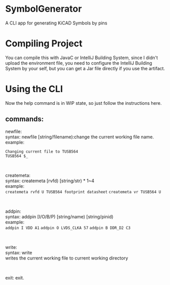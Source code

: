 # SymbolGenerator

A CLI app for generating KiCAD Symbols by pins

# Compiling Project

You can compile this with JavaC or IntelliJ Building System, since I didn't upload the environment file, you need to configure the IntelliJ Building System by your self, but you can get a Jar file directly if you use the artifact.

# Using the CLI

Now the help command is in WIP state, so just follow the instructions here.

## commands:

newfile:
<br>
syntax: newfile [string/filename):change the current working file name.
<br>
example:<br>

```$_ newfile TUSB564
Changing current file to TUSB564
TUSB564 $_
```

<br>

createmeta:
<br>
syntax: createmeta [rvfd) [string/str) * 1~4
<br>
example:<br>
```createmeta rvfd U TUSB564 footprint datasheet```
```createmeta vr TUSB564 U```

<br>

addpin:
<br>
syntax: addpin [I/O/B/P) [string/name) [string/pinid)
<br>
example:<br>
```addpin I VDD A1```
```addpin O LVDS_CLKA 57```
```addpin B DDR_D2 C3```

<br>

write:
<br>
syntax: write
<br>
writes the current working file to current working directory

<br>

exit: exit.